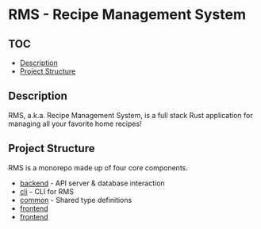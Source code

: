# RMS - Recipe Management System

## TOC

- [Description](#description)
- [Project Structure](#project-structure)

## Description

RMS, a.k.a. Recipe Management System, is a full stack Rust application
for managing all your favorite home recipes!

## Project Structure

RMS is a monorepo made up of four core components.

- [backend](./backend/README.md) - API server & database interaction
- [cli](./cli/README.md) - CLI for RMS
- [common](./common/README.md) - Shared type definitions
- [frontend](./frontend/README.md)
- [frontend](./frontend/README.md)
